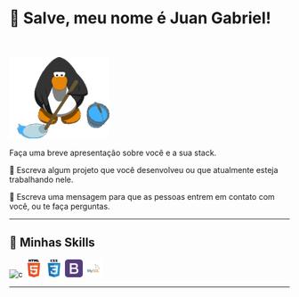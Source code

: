 <div width: 100%><h1 margin-left:1000px; >🤘 Salve, meu nome é Juan Gabriel!</h1> <br><br> <img border:0 center src="pingu.gif"></div>

Faça uma breve apresentação sobre você e a sua stack.

🔭 Escreva algum projeto que você desenvolveu ou que atualmente esteja trabalhando nele.

💬 Escreva uma mensagem para que as pessoas entrem em contato com você, ou te faça perguntas.

---

## 🚀 Minhas Skills
<div justify-content:space-evenly>
<img height="32" src="https://cdn.iconscout.com/icon/free/png-512/c-programming-569564.png" alt="c"/>
<img height="32" src="https://raw.githubusercontent.com/github/explore/80688e429a7d4ef2fca1e82350fe8e3517d3494d/topics/html/html.png" alt="HTML5"/>
<img height="32" src="https://raw.githubusercontent.com/github/explore/80688e429a7d4ef2fca1e82350fe8e3517d3494d/topics/css/css.png" alt="CSS"/>
<img height="32" src="https://raw.githubusercontent.com/github/explore/80688e429a7d4ef2fca1e82350fe8e3517d3494d/topics/bootstrap/bootstrap.png" alt="Bootstrap"/>
<img height="32" src="https://raw.githubusercontent.com/github/explore/80688e429a7d4ef2fca1e82350fe8e3517d3494d/topics/mysql/mysql.png" alt="MySQL"/>
</div>

---

